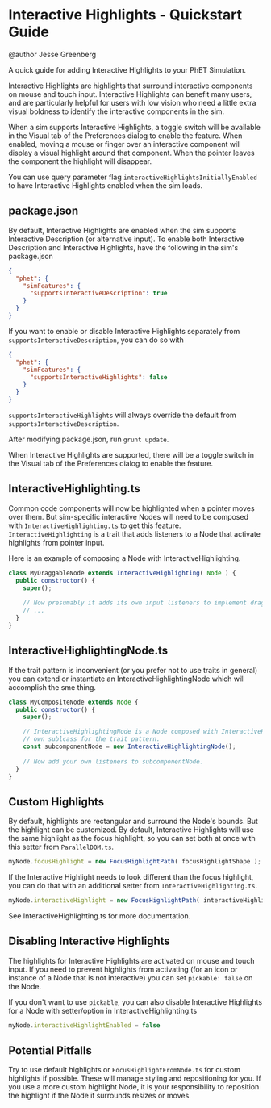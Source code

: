 # Interactive Highlights - Quickstart Guide

@author Jesse Greenberg

A quick guide for adding Interactive Highlights to your PhET Simulation.

Interactive Highlights are highlights that surround interactive components on mouse and touch input. Interactive
Highlights can benefit many users, and are particularly helpful for users with low vision who need a little extra
visual boldness to identify the interactive components in the sim.

When a sim supports Interactive Highlights, a toggle switch will be available in the Visual tab of the Preferences
dialog to enable the feature. When enabled, moving a mouse or finger over an interactive component will display a
visual highlight around that component. When the pointer leaves the component the highlight will disappear.

You can use query parameter flag `interactiveHighlightsInitiallyEnabled` to have Interactive Highlights enabled
when the sim loads.

## package.json

By default, Interactive Highlights are enabled when the sim supports Interactive Description (or alternative input).
To enable both Interactive Description and Interactive Highlights, have the following in the sim's package.json

```json
{
  "phet": {
    "simFeatures": {
      "supportsInteractiveDescription": true
    }
  }
}
```

If you want to enable or disable Interactive Highlights separately from `supportsInteractiveDescription`, you can
do so with

```json
{
  "phet": {
    "simFeatures": {
      "supportsInteractiveHighlights": false
    }
  }
}
```

`supportsInteractiveHighlights` will always override the default from `supportsInteractiveDescription`.

After modifying package.json, run `grunt update`.

When Interactive Highlights are supported, there will be a toggle switch in the Visual tab of the Preferences dialog to
enable the feature.

## InteractiveHighlighting.ts

Common code components will now be highlighted when a pointer moves over them. But sim-specific
interactive Nodes will need to be composed with `InteractiveHighlighting.ts` to get this feature.
`InteractiveHighlighting` is a trait that adds listeners to a Node that activate highlights from pointer input.

Here is an example of composing a Node with InteractiveHighlighting.

```js
class MyDraggableNode extends InteractiveHighlighting( Node ) {
  public constructor() {
    super();
    
    // Now presumably it adds its own input listeners to implement dragging.
    // ... 
  }
}
```

## InteractiveHighlightingNode.ts

If the trait pattern is inconvenient (or you prefer not to use traits in general) you can extend or instantiate an
InteractiveHighlightingNode which will accomplish the sme thing.

```js
class MyCompositeNode extends Node {
  public constructor() {
    super();

    // InteractiveHighlightingNode is a Node composed with InteractiveHighlighting so you don't have to create your
    // own sublcass for the trait pattern.
    const subcomponentNode = new InteractiveHighlightingNode();
    
    // Now add your own listeners to subcomponentNode.
  }
}
```

## Custom Highlights

By default, highlights are rectangular and surround the Node's bounds. But the highlight can be customized. By default,
Interactive Highlights will use the same highlight as the focus highlight, so you can set both at once with this setter
from `ParallelDOM.ts`.

```js
myNode.focusHighlight = new FocusHighlightPath( focusHighlightShape );
```

If the Interactive Highlight needs to look different than the focus highlight, you can do that with an additional
setter from `InteractiveHighlighting.ts`.

```js
myNode.interactiveHighlight = new FocusHighlightPath( interactiveHighlightShape );
```

See InteractiveHighlighting.ts for more documentation.

## Disabling Interactive Highlights

The highlights for Interactive Highlights are activated on mouse and touch input. If you need to prevent highlights
from activating (for an icon or instance of a Node that is not interactive) you can set `pickable: false` on the Node.

If you don't want to use `pickable`, you can also disable Interactive Highlights for a Node with setter/option in
InteractiveHighlighting.ts

```js
myNode.interactiveHighlightEnabled = false
```

## Potential Pitfalls

Try to use default highlights or `FocusHighlightFromNode.ts` for custom highlights if possible. These will manage
styling and repositioning for you. If you use a more custom highlight Node, it is your responsibility to
reposition the highlight if the Node it surrounds resizes or moves.
